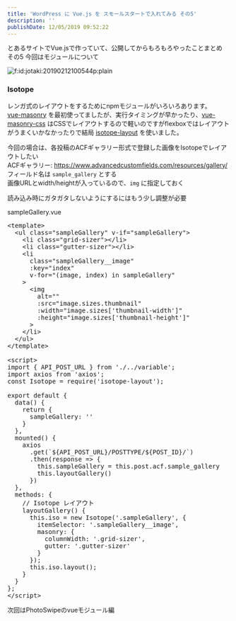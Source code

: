 ```yaml
---
title: 'WordPress に Vue.js を スモールスタートで入れてみる その5'
description: ''
publishDate: 12/05/2019 09:52:22
---
```

<p>とあるサイトでVue.jsで作っていて、公開してからもろもろやったことまとめ その5
今回はモジュールについて</p>

<p><span itemscope itemtype="http://schema.org/Photograph"><img src="/images/hatena/20190212100544.png" alt="f:id:jotaki:20190212100544p:plain" title="f:id:jotaki:20190212100544p:plain" class="hatena-fotolife" itemprop="image"></span></p>

<h3>Isotope</h3>

<p>レンガ式のレイアウトをするためにnpmモジュールがいろいろあります。<br/>
<a href="https://www.npmjs.com/package/vue-masonry">vue-masonry</a> を最初使ってましたが、実行タイミングが早かったり、<a href="https://www.npmjs.com/package/vue-masonry-css">vue-masonry-css</a> はCSSでレイアウトするので軽いのですがflexboxではレイアウトがうまくいかなかったりで結局 <a href="https://www.npmjs.com/package/isotope-layout">isotope-layout</a> を使いました。</p>

<p>今回の場合は、各投稿のACFギャラリー形式で登録した画像をIsotopeでレイアウトしたい<br/>
ACFギャラリー: <a href="https://www.advancedcustomfields.com/resources/gallery/">https://www.advancedcustomfields.com/resources/gallery/</a><br/>
フィールド名は <code>sample_gallery</code> とする<br/>
画像URLとwidth/heightが入っているので、<code>img</code> に指定しておく</p>

<p>読み込み時にガタガタしないようにするにはもう少し調整が必要</p>

<p>sampleGallery.vue</p>

<pre class="code lang-javascript" data-lang="javascript" data-unlink>&lt;template&gt;
  &lt;ul <span class="synStatement">class</span>=<span class="synConstant">&quot;sampleGallery&quot;</span> v-<span class="synStatement">if</span>=<span class="synConstant">&quot;sampleGallery&quot;</span>&gt;
    &lt;li <span class="synStatement">class</span>=<span class="synConstant">&quot;grid-sizer&quot;</span>&gt;&lt;/li&gt;
    &lt;li <span class="synStatement">class</span>=<span class="synConstant">&quot;gutter-sizer&quot;</span>&gt;&lt;/li&gt;
    &lt;li
      <span class="synStatement">class</span>=<span class="synConstant">&quot;sampleGallery__image&quot;</span>
      :key=<span class="synConstant">&quot;index&quot;</span>
      v-<span class="synStatement">for</span>=<span class="synConstant">&quot;(image, index) in sampleGallery&quot;</span>
    &gt;
      &lt;img
        alt=<span class="synConstant">&quot;&quot;</span>
        :src=<span class="synConstant">&quot;image.sizes.thumbnail&quot;</span>
        :width=<span class="synConstant">&quot;image.sizes['thumbnail-width']&quot;</span>
        :height=<span class="synConstant">&quot;image.sizes['thumbnail-height']&quot;</span>
      &gt;
    &lt;/li&gt;
  &lt;/ul&gt;
&lt;/template&gt;

&lt;script&gt;
<span class="synStatement">import</span> <span class="synIdentifier">{</span> API_POST_URL <span class="synIdentifier">}</span> from <span class="synConstant">'./../variable'</span>;
<span class="synStatement">import</span> axios from <span class="synConstant">'axios'</span>;
<span class="synStatement">const</span> Isotope = require(<span class="synConstant">'isotope-layout'</span>);

<span class="synStatement">export</span> <span class="synStatement">default</span> <span class="synIdentifier">{</span>
  data() <span class="synIdentifier">{</span>
    <span class="synStatement">return</span> <span class="synIdentifier">{</span>
      sampleGallery: <span class="synConstant">''</span>
    <span class="synIdentifier">}</span>
  <span class="synIdentifier">}</span>,
  mounted() <span class="synIdentifier">{</span>
    axios
      .get(`$<span class="synIdentifier">{</span>API_POST_URL<span class="synIdentifier">}</span>/POSTTYPE/$<span class="synIdentifier">{</span>POST_ID<span class="synIdentifier">}</span>/`)
      .then(response =&gt; <span class="synIdentifier">{</span>
        <span class="synIdentifier">this</span>.sampleGallery = <span class="synIdentifier">this</span>.post.acf.sample_gallery
        <span class="synIdentifier">this</span>.layoutGallery()
      <span class="synIdentifier">}</span>)
  <span class="synIdentifier">}</span>,
  methods: <span class="synIdentifier">{</span>
    <span class="synComment">// Isotope レイアウト</span>
    layoutGallery() <span class="synIdentifier">{</span>
      <span class="synIdentifier">this</span>.iso = <span class="synStatement">new</span> Isotope(<span class="synConstant">'.sampleGallery'</span>, <span class="synIdentifier">{</span>
        itemSelector: <span class="synConstant">'.sampleGallery__image'</span>,
        masonry: <span class="synIdentifier">{</span>
          columnWidth: <span class="synConstant">'.grid-sizer'</span>,
          gutter: <span class="synConstant">'.gutter-sizer'</span>
        <span class="synIdentifier">}</span>
      <span class="synIdentifier">}</span>);
      <span class="synIdentifier">this</span>.iso.layout();
    <span class="synIdentifier">}</span>
  <span class="synIdentifier">}</span>
<span class="synIdentifier">}</span>;
&lt;/script&gt;
</pre>


<p>次回はPhotoSwipeのvueモジュール編</p>

